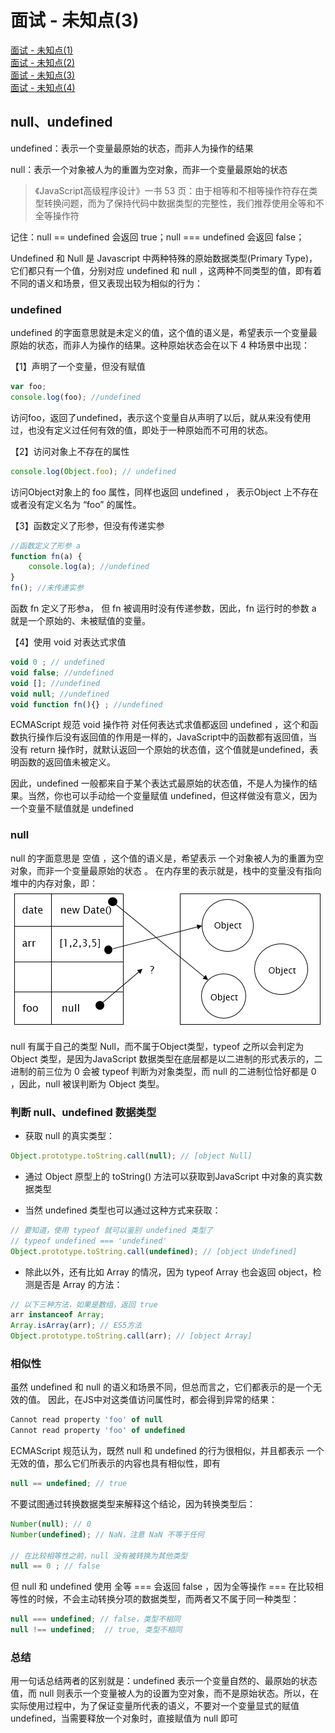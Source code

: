 # 面试 - 未知点(3)

[面试 - 未知点(1)](https://github.com/Krryxa/WORK-LEARNING/issues/26)<br>
[面试 - 未知点(2)](https://github.com/Krryxa/WORK-LEARNING/issues/35)<br>
[面试 - 未知点(3)](https://github.com/Krryxa/WORK-LEARNING/issues/37)<br>
[面试 - 未知点(4)](https://github.com/Krryxa/WORK-LEARNING/issues/39)


## null、undefined
undefined：表示一个变量最原始的状态，而非人为操作的结果

null：表示一个对象被人为的重置为空对象，而非一个变量最原始的状态

>《JavaScript高级程序设计》一书 53 页：由于相等和不相等操作符存在类型转换问题，而为了保持代码中数据类型的完整性，我们推荐使用全等和不全等操作符

记住：null == undefined 会返回 true；null === undefined 会返回 false；

Undefined 和 Null 是 Javascript 中两种特殊的原始数据类型(Primary Type)，它们都只有一个值，分别对应 undefined 和 null ，这两种不同类型的值，即有着不同的语义和场景，但又表现出较为相似的行为：

### undefined
undefined 的字面意思就是未定义的值，这个值的语义是，希望表示一个变量最原始的状态，而非人为操作的结果。这种原始状态会在以下 4 种场景中出现：

【1】声明了一个变量，但没有赋值
```javascript
var foo;
console.log(foo); //undefined
```
访问foo，返回了undefined，表示这个变量自从声明了以后，就从来没有使用过，也没有定义过任何有效的值，即处于一种原始而不可用的状态。

【2】访问对象上不存在的属性
```javascript
console.log(Object.foo); // undefined
```
访问Object对象上的 foo 属性，同样也返回 undefined ， 表示Object 上不存在或者没有定义名为 “foo” 的属性。

【3】函数定义了形参，但没有传递实参
```javascript
//函数定义了形参 a
function fn(a) {
    console.log(a); //undefined
}
fn(); //未传递实参
```
函数 fn 定义了形参a， 但 fn 被调用时没有传递参数，因此，fn 运行时的参数 a 就是一个原始的、未被赋值的变量。

【4】使用 void 对表达式求值
```javascript
void 0 ; // undefined
void false; //undefined
void []; //undefined
void null; //undefined
void function fn(){} ; //undefined
```
ECMAScript 规范 void 操作符 对任何表达式求值都返回 undefined ，这个和函数执行操作后没有返回值的作用是一样的，JavaScript中的函数都有返回值，当没有 return 操作时，就默认返回一个原始的状态值，这个值就是undefined，表明函数的返回值未被定义。

因此，undefined 一般都来自于某个表达式最原始的状态值，不是人为操作的结果。当然，你也可以手动给一个变量赋值 undefined，但这样做没有意义，因为一个变量不赋值就是 undefined

### null
null 的字面意思是 空值 ，这个值的语义是，希望表示 一个对象被人为的重置为空对象，而非一个变量最原始的状态 。 在内存里的表示就是，栈中的变量没有指向堆中的内存对象，即：
![](https://raw.githubusercontent.com/Krryxa/WORK-LEARNING/master/images/p_19.jpg)

null 有属于自己的类型 Null，而不属于Object类型，typeof 之所以会判定为 Object 类型，是因为JavaScript 数据类型在底层都是以二进制的形式表示的，二进制的前三位为 0 会被 typeof 判断为对象类型，而 null 的二进制位恰好都是 0 ，因此，null 被误判断为 Object 类型。

### 判断 null、undefined 数据类型
- 获取 null 的真实类型：
```javascript
Object.prototype.toString.call(null); // [object Null]
```
- 通过 Object 原型上的 toString() 方法可以获取到JavaScript 中对象的真实数据类型

- 当然 undefined 类型也可以通过这种方式来获取：
```javascript
// 要知道，使用 typeof 就可以鉴别 undefined 类型了
// typeof undefined === 'undefined'
Object.prototype.toString.call(undefined); // [object Undefined]
```
- 除此以外，还有比如 Array 的情况，因为 typeof Array 也会返回 object，检测是否是 Array 的方法：
```javascript
// 以下三种方法，如果是数组，返回 true
arr instanceof Array;
Array.isArray(arr); // ES5方法
Object.prototype.toString.call(arr); // [object Array]
```

### 相似性
虽然 undefined 和 null 的语义和场景不同，但总而言之，它们都表示的是一个无效的值。 因此，在JS中对这类值访问属性时，都会得到异常的结果：
```javascript
Cannot read property 'foo' of null
Cannot read property 'foo' of undefined
```

ECMAScript 规范认为，既然 null 和  undefined 的行为很相似，并且都表示 一个无效的值，那么它们所表示的内容也具有相似性，即有
```javascript
null == undefined; // true
```
不要试图通过转换数据类型来解释这个结论，因为转换类型后：
```javascript
Number(null); // 0
Number(undefined); // NaN，注意 NaN 不等于任何

// 在比较相等性之前，null 没有被转换为其他类型
null == 0 ; // false
```
但 null 和 undefined 使用 全等 === 会返回 false ，因为全等操作 === 在比较相等性的时候，不会主动转换分项的数据类型，而两者又不属于同一种类型：
```javascript
null === undefined; // false，类型不相同
null !== undefined;  // true, 类型不相同
```
### 总结
用一句话总结两者的区别就是：undefined 表示一个变量自然的、最原始的状态值，而 null 则表示一个变量被人为的设置为空对象，而不是原始状态。所以，在实际使用过程中，为了保证变量所代表的语义，不要对一个变量显式的赋值 undefined，当需要释放一个对象时，直接赋值为 null 即可
